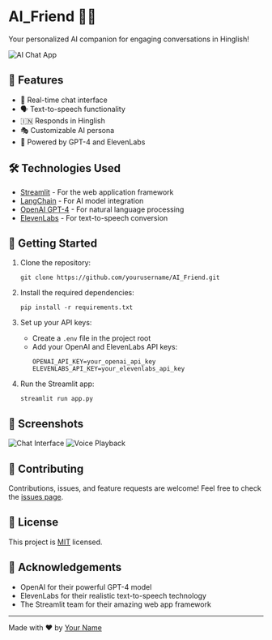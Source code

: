 # AI_Friend 🤖💬

Your personalized AI companion for engaging conversations in Hinglish!

![AI Chat App](https://your-image-url-here.com/ai_friend_screenshot.png)

## 🌟 Features

- 💬 Real-time chat interface
- 🗣️ Text-to-speech functionality
- 🇮🇳 Responds in Hinglish
- 🎭 Customizable AI persona
- 🚀 Powered by GPT-4 and ElevenLabs

## 🛠️ Technologies Used

- [Streamlit](https://streamlit.io/) - For the web application framework
- [LangChain](https://python.langchain.com/) - For AI model integration
- [OpenAI GPT-4](https://openai.com/) - For natural language processing
- [ElevenLabs](https://elevenlabs.io/) - For text-to-speech conversion

## 🚀 Getting Started

1. Clone the repository:
   ```
   git clone https://github.com/yourusername/AI_Friend.git
   ```

2. Install the required dependencies:
   ```
   pip install -r requirements.txt
   ```

3. Set up your API keys:
   - Create a `.env` file in the project root
   - Add your OpenAI and ElevenLabs API keys:
     ```
     OPENAI_API_KEY=your_openai_api_key
     ELEVENLABS_API_KEY=your_elevenlabs_api_key
     ```

4. Run the Streamlit app:
   ```
   streamlit run app.py
   ```

## 📸 Screenshots

![Chat Interface](https://your-image-url-here.com/chat_interface.png)
![Voice Playback](https://your-image-url-here.com/voice_playback.png)

## 🤝 Contributing

Contributions, issues, and feature requests are welcome! Feel free to check the [issues page](https://github.com/yourusername/AI_Friend/issues).

## 📝 License

This project is [MIT](https://choosealicense.com/licenses/mit/) licensed.

## 🙏 Acknowledgements

- OpenAI for their powerful GPT-4 model
- ElevenLabs for their realistic text-to-speech technology
- The Streamlit team for their amazing web app framework

---

Made with ❤️ by [Your Name](https://github.com/yourusername)
